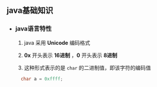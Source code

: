 
## java基础知识

  - ### java语言特性

    1. java 采用 **Unicode** 编码格式

    2. **0x** 开头表示 **16进制** ，**0** 开头表示 **8进制**
    
    3. 这种形式表示的是 `char` 的二进制值，即该字符的编码值

    ```java
      char a = 0xffff;
    ```
